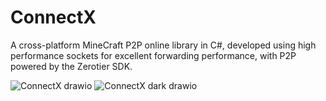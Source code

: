 # ConnectX

A cross-platform MineCraft P2P online library in C#, developed using high performance sockets for excellent forwarding performance, with P2P powered by the Zerotier SDK.

![ConnectX drawio](https://github.com/user-attachments/assets/a5bf0c3c-b063-4d8c-92b2-5e1ea1134993#gh-light-mode-only)
![ConnectX dark drawio](https://github.com/user-attachments/assets/feee4b52-48c2-4cea-962f-7020a96f25e0#gh-dark-mode-only)
